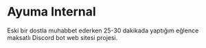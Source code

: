 # Ayuma Internal
Eski bir dostla muhabbet ederken 25-30 dakikada yaptığım eğlence maksatlı Discord bot web sitesi projesi.
